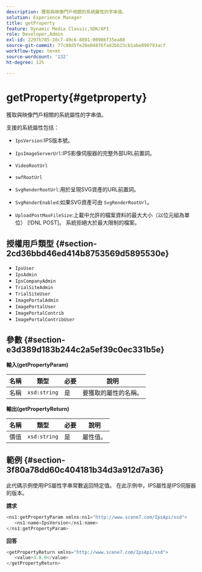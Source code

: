 ```yaml
---
description: 獲取與映像門戶相關的系統屬性的字串值。
solution: Experience Manager
title: getProperty
feature: Dynamic Media Classic,SDK/API
role: Developer,Admin
exl-id: 2297b785-28c7-49c6-8891-00986f35ea88
source-git-commit: 77c88d5fe20e048f6fad2bb23cb1abe090793acf
workflow-type: tm+mt
source-wordcount: '132'
ht-degree: 12%

---
```


# getProperty{#getproperty}

獲取與映像門戶相關的系統屬性的字串值。

支援的系統屬性包括：

* `IpsVersion`:IPS版本號。
* `IpsImageServerUrl`:IPS影像伺服器的完整外部URL前置詞。
* `VideoRootUrl`
* `swfRootUrl`
* `SvgRenderRootUrl`:用於呈現SVG資產的URL前置詞。
* `SvgRenderEnabled`:如果SVG資產可由 `SvgRenderRootUrl`。

* `UploadPostMaxFileSize`:上載中允許的檔案資料的最大大小（以位元組為單位） [!DNL POST]。 系統拒絕大於最大限制的檔案。

## 授權用戶類型 {#section-2cd36bbd46ed414b8753569d5895530e}

* `IpsUser`
* `IpsAdmin`
* `IpsCompanyAdmin`
* `TrialSiteAdmin`
* `TrialSiteUser`
* `ImagePortalAdmin`
* `ImagePortalUser`
* `ImagePortalContrib`
* `ImagePortalContribUser`

## 參數 {#section-e3d389d183b244c2a5ef39c0ec331b5e}

**輸入(getPropertyParam)**

| 名稱 | 類型 | 必要 | 說明 |
|---|---|---|---|
| 名稱 | `xsd:string` | 是 | 要獲取的屬性的名稱。 |

**輸出(getPropertyReturn)**

| 名稱 | 類型 | 必要 | 說明 |
|---|---|---|---|
| 價值 | `xsd:string` | 是 | 屬性值。 |

## 範例 {#section-3f80a78dd60c404181b34d3a912d7a36}

此代碼示例使用IPS屬性字串常數返回特定值。 在此示例中，IPS屬性是IPS伺服器的版本。

**請求**

```java
<ns1:getPropertyParam xmlns:ns1="http://www.scene7.com/IpsApi/xsd">
   <ns1:name>IpsVersion</ns1:name>
</ns1:getPropertyParam>
```

**回答**

```java
<getPropertyReturn xmlns="http://www.scene7.com/IpsApi/xsd">
   <value>3.8.0</value>
</getPropertyReturn>
```
